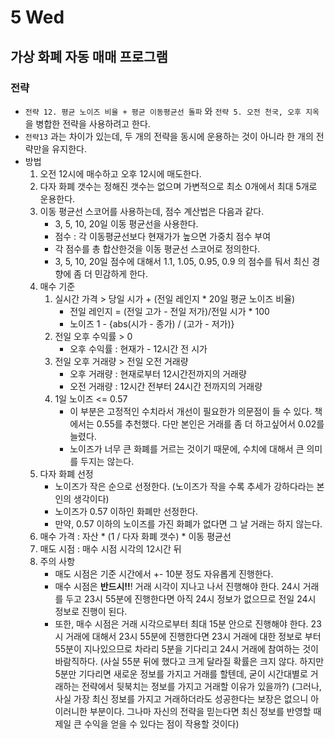 # 5 Wed

## 가상 화폐 자동 매매 프로그램

### 전략

* `전략 12. 평균 노이즈 비율 + 평균 이동평균선 돌파` 와 `전략 5. 오전 천국, 오후 지옥` 을 병합한 전략을 사용하려고 한다.
* `전략13` 과는 차이가 있는데, 두 개의 전략을 동시에 운용하는 것이 아니라 한 개의 전략만을 유지한다.
* 방법
  1. 오전 12시에 매수하고 오후 12시에 매도한다.
  2. 다자 화폐 갯수는 정해진 갯수는 없으며 가변적으로 최소 0개에서 최대 5개로 운용한다.
  3. 이동 평균선 스코어를 사용하는데, 점수 계산법은 다음과 같다.
     * 3, 5, 10, 20일 이동 평균선을 사용한다.
     * 점수 : 각 이동평균선보다 현재가가 높으면 가중치 점수 부여
     * 각 점수를 총 합산한것을 이동 평균선 스코어로 정의한다.
     * 3, 5, 10, 20일 점수에 대해서 1.1, 1.05, 0.95, 0.9 의 점수를 둬서 최신 경향에 좀 더 민감하게 한다.
  4. 매수 기준
     1. 실시간 가격 &gt; 당일 시가 + \(전일 레인지 \* 20일 평균 노이즈 비율\)
        * 전일 레인지 = \(전일 고가 - 전일 저가\)/전일 시가 \* 100
        * 노이즈 1 - {abs\(시가 - 종가\) / \(고가 - 저가\)}
     2. 전일 오후 수익률 &gt; 0
        * 오후 수익률 : 현재가 - 12시간 전 시가
     3. 전일 오후 거래량 &gt; 전일 오전 거래량
        * 오후 거래량 : 현재로부터 12시간전까지의 거래량
        * 오전 거래량 : 12시간 전부터 24시간 전까지의 거래량
     4. 1일 노이즈 &lt;= 0.57
        * 이 부분은 고정적인 수치라서 개선이 필요한가 의문점이 들 수 있다. 책에서는 0.55를 추천했다. 다만 본인은 거래를 좀 더 하고싶어서 0.02를 늘렸다.
        * 노이즈가 너무 큰 화폐를 거르는 것이기 때문에, 수치에 대해서 큰 의미를 두지는 않는다.
  5. 다자 화폐 선정
     * 노이즈가 작은 순으로 선정한다. \(노이즈가 작을 수록 추세가 강하다라는 본인의 생각이다\)
     * 노이즈가 0.57 이하인 화폐만 선정한다.
     * 만약, 0.57 이하의 노이즈를 가진 화폐가 없다면 그 날 거래는 하지 않는다.
  6. 매수 가격 : 자산 \* \(1 / 다자 화폐 갯수\) \* 이동 평균선
  7. 매도 시점 : 매수 시점 시각의 12시간 뒤
  8. 주의 사항
     * 매도 시점은 기준 시간에서 +- 10분 정도 자유롭게 진행한다.
     * 매수 시점은 **반드시!!**! 거래 시각이 지나고 나서 진행해야 한다. 24시 거래를 두고 23시 55분에 진행한다면 아직 24시 정보가 없으므로 전일 24시 정보로 진행이 된다.
     * 또한, 매수 시점은 거래 시각으로부터 최대 15분 안으로 진행해야 한다. 23시 거래에 대해서 23시 55분에 진행한다면 23시 거래에 대한 정보로 부터 55분이 지나있으므로 차라리 5분을 기다리고 24시 거래에 참여하는 것이 바람직하다. \(사실 55분 뒤에 했다고 크게 달라질 확률은 크지 않다. 하지만 5분만 기다리면 새로운 정보를 가지고 거래를 할텐데, 굳이 시간대별로 거래하는 전략에서 뒷북치는 정보를 가지고 거래할 이유가 있을까?\) \(그러나, 사실 가장 최신 정보를 가지고 거래하더라도 성공한다는 보장은 없으니 아이러니한 부분이다. 그나마 자신의 전략을 믿는다면 최신 정보를 반영할 때 제일 큰 수익을 얻을 수 있다는 점이 작용할 것이다\)



